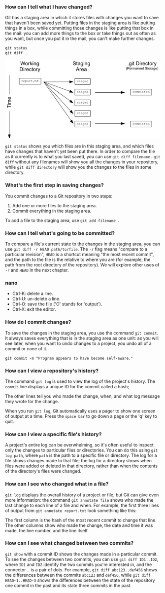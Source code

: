 ### How can I tell what I have changed?

Git has a staging area in which it stores files with changes you want to save that haven't been saved yet. Putting files in the staging area is like putting things in a box, while committing those changes is like putting that box in the mail: you can add more things to the box or take things out as often as you want, but once you put it in the mail, you can't make further changes.

```
git status
git diff .
```

![alt text](https://github.com/oderdene/datacamp/blob/master/git/img/staging-area.png)

`git status` shows you which files are in this staging area, and which files have changes that haven't yet been put there. In order to compare the file as it currently is to what you last saved, you can use `git diff filename` . `git diff` without any filenames will show you all the changes in your repository, while `git diff directory` will show you the changes to the files in some directory.


### What's the first step in saving changes?

You commit changes to a Git repository in two steps:

1. Add one or more files to the staging area.
2. Commit everything in the staging area.

To add a file to the staging area, use `git add filename `.


### How can I tell what's going to be committed?

To compare a file's current state to the changes in the staging area, you can use `git diff -r HEAD path/to/file`. The `-r` flag means "compare to a particular revision", `HEAD` is a shortcut meaning "the most recent commit", and the path to the file is the relative to where you are (for example, the path from the root directory of the repository). We will explore other uses of `-r` and `HEAD` in the next chapter.

### nano
* Ctrl-K: delete a line.
* Ctrl-U: un-delete a line.
* Ctrl-O: save the file ('O' stands for 'output').
* Ctrl-X: exit the editor.


### How do I commit changes?
To save the changes in the staging area, you use the command `git commit`. It always saves everything that is in the staging area as one unit: as you will see later, when you want to undo changes to a project, you undo all of a commit or none of it.

```
git commit -m "Program appears to have become self-aware."
```

### How can I view a repository's history?

The command `git log` is used to view the log of the project's history.
The `commit` line displays a unique ID for the commit called a hash;

The other lines tell you who made the change, when, and what log message they wrote for the change.

When you run `git log`, Git automatically uses a pager to show one screen of output at a time. Press the `space bar` to go down a page or the 'q' key to quit.


### How can I view a specific file's history?

A project's entire log can be overwhelming, so it's often useful to inspect only the changes to particular files or directories. You can do this using `git log path`, where `path` is the path to a specific file or directory. The log for a file shows changes made to that file; the log for a directory shows when files were added or deleted in that directory, rather than when the contents of the directory's files were changed.

### How can I see who changed what in a file?
`git log` displays the overall history of a project or file, but Git can give even more information: the command `git annotate file` shows who made the last change to each line of a file and when. For example, the first three lines of output from `git annotate report.txt` look something like this:

The first column is the hash of the most recent commit to change that line. The other columns show who made the change, the date and time it was made, the line number, and the line itself.

### How can I see what changed between two commits?
`git show` with a commit ID shows the changes made in a particular commit. To see the changes between two commits, you can use `git diff ID1..ID2`, where `ID1` and `ID2` identify the two commits you're interested in, and the connector .. is a pair of dots. For example, `git diff abc123..def456` shows the differences between the commits `abc123` and `def456`, while `git diff HEAD~1..HEAD~3` shows the differences between the state of the repository one commit in the past and its state three commits in the past.
